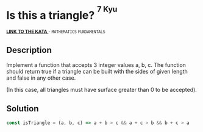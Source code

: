 <h1>Is this a triangle? <sup><sup>7 Kyu</sup></sup></h1>

<sup>
  <a href="https://www.codewars.com/kata/56606694ec01347ce800001b">
    <strong>LINK TO THE KATA</strong>
  </a> - <code>MATHEMATICS</code> <code>FUNDAMENTALS</code>
</sup>

## Description

Implement a function that accepts 3 integer values a, b, c. The function should return true if a triangle can be built with the sides of given length and false in any other case.

(In this case, all triangles must have surface greater than 0 to be accepted).

## Solution

```javascript
const isTriangle = (a, b, c) => a + b > c && a + c > b && b + c > a
```
